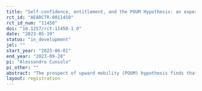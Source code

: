 ```yaml
---
title: "Self-confidence, entitlement, and the POUM Hypothesis: an experimental study"
rct_id: "AEARCTR-0011450"
rct_id_num: "11450"
doi: "10.1257/rct.11450-1.0"
date: "2023-05-19"
status: "in_development"
jel: ""
start_year: "2023-06-01"
end_year: "2023-09-28"
pi: "Alessandro Cunsolo"
pi_other: ""
abstract: "The prospect of upward mobility (POUM) hypothesis finds that individuals who are poorer than the average optimally choose to oppose redistribution policies because they expect to be richer in the future, assuming full rationality, a mobility process that is concave in expectations, redistribution policies that last for a sufficiently long period, and individuals not too risk-averse. This is defined as the POUM effect. However, full rationality, on which the POUM hypothesis is based, seems to fail empirically. This leaves open some questions about determinants of the POUM effect, concerning the effect of self-confidence and entitlement on redistribution preferences. I designed an experiment in which the mobility process is endogenously modified by individuals’ relative performances or luck, and it is characterized by the POUM effect or not based on performances or luck. It has a certain and uncertain part, with the uncertain part being dependent on the experiment’s outcomes. Individuals expressed their redistribution preferences three times. First, they expressed their redistribution preferences with no future mobility. Second, decisions were taken knowing that there was future mobility and estimating the unknown part of the mobility function through expectations of subjects’ relative performance or luck, introducing the self-confidence or optimism effect. Finally, subjects made choices knowing that there was future mobility and their actual mobility function, introducing the entitlement effect across treatments. Other determinants of redistribution preferences, such as risk aversion and individual characteristics, are controlled through a specific test and a questionnaire."
layout: registration
---
```


